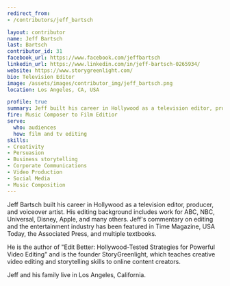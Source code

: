 ```yaml
---
redirect_from:
- /contributors/jeff_bartsch

layout: contributor
name: Jeff Bartsch
last: Bartsch
contributor_id: 31
facebook_url: https://www.facebook.com/jeffbartsch
linkedin_url: https://www.linkedin.com/in/jeff-bartsch-0265934/
website: https://www.storygreenlight.com/
bio: Television Editor
image: /assets/images/contributor_img/jeff_bartsch.png
location: Los Angeles, CA, USA

profile: true
summary: Jeff built his career in Hollywood as a television editor, producer, and voiceover artist.
fire: Music Composer to Film Editior
serve:
  who: audiences
  how: film and tv editing
skills:
- Creativity
- Persuasion
- Business storytelling
- Corporate Communications
- Video Production
- Social Media
- Music Composition
---
```

Jeff Bartsch built his career in Hollywood as a television editor, producer, and voiceover artist. His editing background includes work for ABC, NBC, Universal, Disney, Apple, and many others. Jeff's commentary on editing and the entertainment industry has been featured in Time Magazine, USA Today, the Associated Press, and multiple textbooks.

He is the author of "Edit Better: Hollywood-Tested Strategies for Powerful Video Editing" and is the founder StoryGreenlight, which teaches creative video editing and storytelling skills to online content creators.

Jeff and his family live in Los Angeles, California.